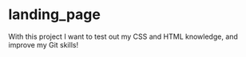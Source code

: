 # landing_page
With this project I want to test out my CSS and HTML knowledge, and improve my Git skills!
